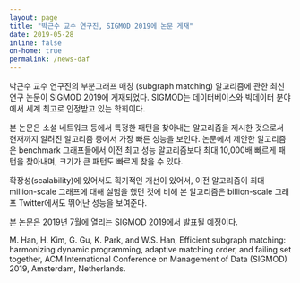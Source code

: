 ```yaml
---
layout: page
title: "박근수 교수 연구진, SIGMOD 2019에 논문 게재"
date: 2019-05-28
inline: false
on-home: true
permalink: /news-daf
---
```


<div class=summary markdown=1>
박근수 교수 연구진의 부분그래프 매칭 (subgraph matching) 알고리즘에 관한 최신 연구 논문이 SIGMOD 2019에 게재되었다. SIGMOD는 데이터베이스와 빅데이터 분야에서 세계 최고로 인정받고 있는 학회이다.

본 논문은 소셜 네트워크 등에서 특정한 패턴을 찾아내는 알고리즘을 제시한 것으로서 현재까지 알려진 알고리즘 중에서 가장 빠른 성능을 보인다. 논문에서 제안한 알고리즘은 benchmark 그래프들에서 이전 최고 성능 알고리즘보다 최대 10,000배 빠르게 패턴을 찾아내며, 크기가 큰 패턴도 빠르게 찾을 수 있다.
</div>
확장성(scalability)에 있어서도 획기적인 개선이 있어서, 이전 알고리즘이 최대 million-scale 그래프에 대해 실험을 했던 것에 비해 본 알고리즘은 billion-scale 그래프 Twitter에서도 뛰어난 성능을 보여준다.

본 논문은 2019년 7월에 열리는 SIGMOD 2019에서 발표될 예정이다.

M. Han, H. Kim, G. Gu, K. Park, and W.S. Han, Efficient subgraph matching: harmonizing dynamic programming, adaptive matching order, and failing set together, ACM International Conference on Management of Data (SIGMOD) 2019, Amsterdam, Netherlands.